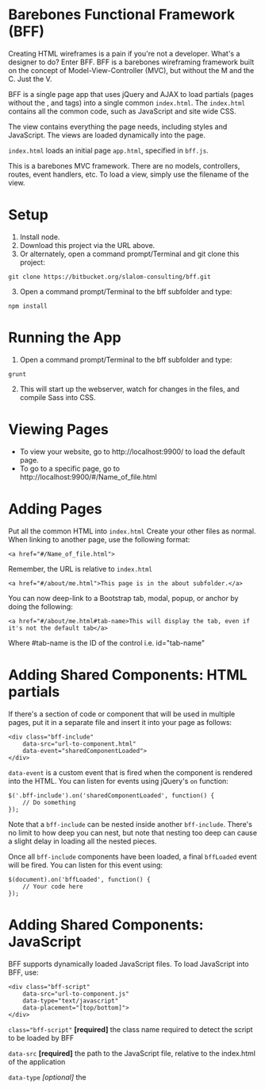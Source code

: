 Barebones Functional Framework (BFF)
===

Creating HTML wireframes is a pain if you're not a developer. What's a designer to do? Enter BFF. BFF is a barebones wireframing framework built on the concept of Model-View-Controller (MVC), but without the M and the C. Just the V.

BFF is a single page app that uses jQuery and AJAX to load partials (pages without the <body>, <head> and <html> tags) into a single common `index.html`. The `index.html` contains all the common code, such as JavaScript and site wide CSS.

The view contains everything the page needs, including styles and JavaScript. The views are loaded dynamically into the page.

`index.html` loads an initial page `app.html`, specified in `bff.js`.

This is a barebones MVC framework. There are no models, controllers, routes, event handlers, etc. To load a view, simply use the filename of the view.

# Setup
1. Install node.
2. Download this project via the URL above.
3. Or alternately, open a command prompt/Terminal and git clone this project:
```
git clone https://bitbucket.org/slalom-consulting/bff.git
```
3. Open a command prompt/Terminal to the bff subfolder and type:
```
npm install
```


# Running the App
1. Open a command prompt/Terminal to the bff subfolder and type:
```
grunt
```
2. This will start up the webserver, watch for changes in the files, and compile Sass into CSS.


# Viewing Pages
- To view your website, go to http://localhost:9900/ to load the default page.
- To go to a specific page, go to http://localhost:9900/#/Name_of_file.html


# Adding Pages
Put all the common HTML into `index.html`
Create your other files as normal.
When linking to another page, use the following format:
```
<a href="#/Name_of_file.html">
```

Remember, the URL is relative to `index.html`
```
<a href="#/about/me.html">This page is in the about subfolder.</a>
```

You can now deep-link to a Bootstrap tab, modal, popup, or anchor by doing the following:
```
<a href="#/about/me.html#tab-name>This will display the tab, even if it's not the default tab</a>
```
Where #tab-name is the ID of the control i.e. id="tab-name"


# Adding Shared Components: HTML partials
If there's a section of code or component that will be used in multiple pages, put it in a separate file and insert it into your page as follows:

```
<div class="bff-include"
    data-src="url-to-component.html"
    data-event="sharedComponentLoaded">
</div>
```

 `data-event` is a custom event that is fired when the component is rendered into the HTML. You can listen for events using jQuery's ```on``` function:

```
$('.bff-include').on('sharedComponentLoaded', function() {
    // Do something
});
```

Note that a `bff-include` can be nested inside another `bff-include`. There's no limit to how deep you can nest, but note that nesting too deep
can cause a slight delay in loading all the nested pieces.

Once all `bff-include` components have been loaded, a final `bffLoaded` event will be fired. You can listen for this event using:

```
$(document).on('bffLoaded', function() {
    // Your code here
});
```


# Adding Shared Components: JavaScript
BFF supports dynamically loaded JavaScript files. To load JavaScript into BFF, use:

```
<div class="bff-script"
    data-src="url-to-component.js"
    data-type="text/javascript"
    data-placement="[top/bottom]">
</div>
```

`class="bff-script"` **[required]** the class name required to detect the script to be loaded by BFF

`data-src` **[required]** the path to the JavaScript file, relative to the index.html of the application

`data-type` _[optional]_ the <script type="">, typically "text/javascript"

`data-placement` _[optional]_ the location ("top" or "bottom) where the script will be loaded on the DOM; "bottom" (default) loads into the bottom of the <body>; "top" loads into the bottom of the <head>

_(Note that JavaScript may also be loaded using the regular <script> tag, but this is discouraged because the script will be loaded into an arbitrary location instead of the <head> or bottom of the <body>.)_


 # Acknowledgements
 BFF was developed by Sherif Tariq, with input from Brad Hansen, Brad Carter and Marcelo Somers. Special thanks to Dori Maloney for overhauling the BFF JavaScript framework for performance and stability.
